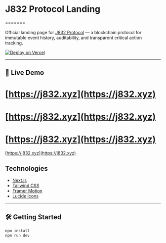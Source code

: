  
# J832 Protocol Landing
=======
 
 Official landing page for [J832 Protocol](https://j832.xyz) — a blockchain protocol for immutable event history, auditability, and transparent critical action tracking.

[![Deploy on Vercel](https://vercel.com/button)](https://vercel.com/new/import?s=https://github.com/mfelizweb/j832-landing)

---

## 🚀 Live Demo
 

 
[https://j832.xyz](https://j832.xyz)  
=======
[https://j832.xyz](https://j832.xyz)  
=======
 
[https://j832.xyz](https://j832.xyz)  
=======
[https://j832.xyz](https://j832.xyz) 

 

 
## Technologies

- [Next.js](https://nextjs.org/)
- [Tailwind CSS](https://tailwindcss.com/)
- [Framer Motion](https://framer.com/motion/)
- [Lucide Icons](https://lucide.dev/)

---

## 🛠️ Getting Started

```bash
npm install
npm run dev
